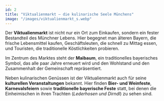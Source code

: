 ```yaml
---
id: 2
title: "Viktualienmarkt – die kulinarische Seele Münchens"
image: "/images/viktualienmarkt_s.webp"
---
```


Der **Viktualienmarkt** ist nicht nur ein Ort zum Einkaufen, sondern ein fester Bestandteil des Münchner Lebens. Hier begegnet man älteren Bayern, die frische Lebensmittel kaufen, Geschäftsleuten, die schnell zu Mittag essen, und Touristen, die traditionelle Köstlichkeiten probieren.  

Im Zentrum des Marktes steht der **Maibaum**, ein traditionelles bayerisches Symbol, das alle paar Jahre erneuert wird und den Wohlstand und den Zusammenhalt der Gemeinschaft repräsentiert.  

Neben kulinarischen Genüssen ist der Viktualienmarkt auch für seine **kulturellen Veranstaltungen** bekannt. Hier finden **Bier- und Weinfeste**, **Karnevalsfeiern** sowie **traditionelle bayerische Feste** statt, bei denen die Einheimischen in ihren Trachten (*Lederhosen und Dirndl*) zu sehen sind.  
